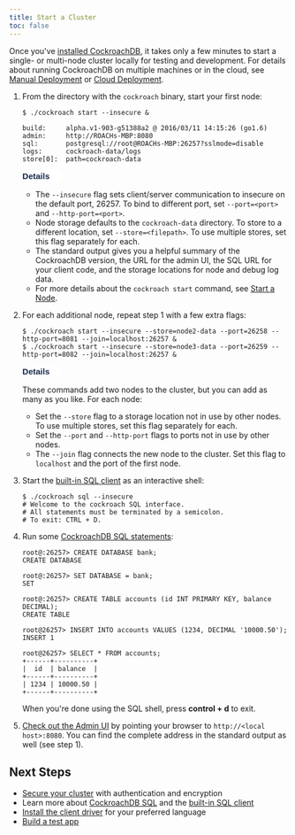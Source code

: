 ```yaml
---
title: Start a Cluster
toc: false
---
```


Once you've [installed CockroachDB](install-cockroachdb.html), it takes only a few minutes to start a single- or multi-node cluster locally for testing and development. For details about running CockroachDB on multiple machines or in the cloud, see <a href="manual-deployment.html">Manual Deployment</a> or <a href="cloud-deployment.html">Cloud Deployment</a>.

1. From the directory with the `cockroach` binary, start your first node:

   ~~~ shell
   $ ./cockroach start --insecure &

   build:     alpha.v1-903-g51388a2 @ 2016/03/11 14:15:26 (go1.6)
   admin:     http://ROACHs-MBP:8080
   sql:       postgresql://root@ROACHs-MBP:26257?sslmode=disable
   logs:      cockroach-data/logs
   store[0]:  path=cockroach-data
   ~~~

   <button type="button" class="btn details collapsed" data-toggle="collapse" data-target="#details1">Details</button>
   <div id="details1" class="collapse">
      <ul>
         <li> The <code>--insecure</code> flag sets client/server communication to insecure on the default port, 26257. To bind to different port, set <code>--port=&#60;port&#62;</code> and <code>--http-port=&#60;port&#62;</code>.</li>
         <li>Node storage defaults to the <code>cockroach-data</code> directory. To store to a different location, set <code>--store=&#60;filepath&#62;</code>. To use multiple stores, set this flag separately for each.</li>
         <li>The standard output gives you a helpful summary of the CockroachDB version, the URL for the admin UI, the SQL URL for your client code, and the storage locations for node and debug log data.</li>
         <li>For more details about the <code>cockroach start</code> command, see <a href="start-a-node.html">Start a Node</a>.</li>
      </ul>
   </div>

2. For each additional node, repeat step 1 with a few extra flags:
   
   ~~~ shell
   $ ./cockroach start --insecure --store=node2-data --port=26258 --http-port=8081 --join=localhost:26257 &
   $ ./cockroach start --insecure --store=node3-data --port=26259 --http-port=8082 --join=localhost:26257 &
   ~~~

   <button type="button" class="btn details collapsed" data-toggle="collapse" data-target="#details2">Details</button>
   <div id="details2" class="collapse">
      <p>These commands add two nodes to the cluster, but you can add as many as you like. For each node:
      <ul>
         <li>Set the <code>--store</code> flag to a storage location not in use by other nodes. To use multiple stores, set this flag separately for each.</li>
         <li>Set the <code>--port</code> and <code>--http-port</code> flags to ports not in use by other nodes.</li>
         <li>The <code>--join</code> flag connects the new node to the cluster. Set this flag to <code>localhost</code> and the port of the first node.</li>
      </ul>
   </div>

3. Start the [built-in SQL client](use-the-built-in-sql-client.html) as an interactive shell:

   ~~~ shell
   $ ./cockroach sql --insecure
   # Welcome to the cockroach SQL interface.
   # All statements must be terminated by a semicolon.
   # To exit: CTRL + D.
   ~~~

4. Run some [CockroachDB SQL statements](learn-cockroachdb-sql.html):

   ~~~ shell
   root@:26257> CREATE DATABASE bank;
   CREATE DATABASE

   root@:26257> SET DATABASE = bank;
   SET

   root@:26257> CREATE TABLE accounts (id INT PRIMARY KEY, balance DECIMAL);
   CREATE TABLE

   root@26257> INSERT INTO accounts VALUES (1234, DECIMAL '10000.50');
   INSERT 1

   root@26257> SELECT * FROM accounts;
   +------+----------+
   |  id  | balance  |
   +------+----------+
   | 1234 | 10000.50 |
   +------+----------+
   ~~~

   When you're done using the SQL shell, press **control + d** to exit.
 
5. [Check out the Admin UI](explore-the-admin-ui.html) by pointing your browser to `http://<local host>:8080`. You can find the complete address in the standard output as well (see step 1).

## Next Steps

- [Secure your cluster](secure-a-cluster.html) with authentication and encryption
- Learn more about [CockroachDB SQL](learn-cockroachdb-sql.html) and the [built-in SQL client](use-the-built-in-sql-client.html)
- [Install the client driver](install-client-drivers.html) for your preferred language
- [Build a test app](build-a-test-app.html)

<style>
/* Button for expanding/collapsing content */
.btn.details, .btn.details:active {
    background: #fff;
    border: none;
    font-family: Avernir-Black, sans-serif;
    font-size: 15px;
    font-weight: bold;
    padding: 0px;
    line-height: 20px;
    color: #142848;
    border-radius: 35px;
    margin-bottom: 0px;
    outline: none;
    box-shadow:none;
}
/* Icon when the content is shown */
.btn.details:after {
   font-family: "Glyphicons Halflings";
   content: "\e114";
   float: right;
   margin-left: 10px;
}
/* Icon when the content is hidden */
.btn.details.collapsed:after {
   font-family: "Glyphicons Halflings";
   float: right;
   margin-left: 10px;
   content: "\e080";
}
</style>
